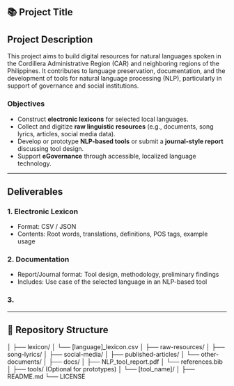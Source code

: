 ## 📚 Project Title


## Project Description
This project aims to build digital resources for natural languages spoken in the Cordillera Administrative Region (CAR) and neighboring regions of the Philippines. It contributes to language preservation, documentation, and the development of tools for natural language processing (NLP), particularly in support of governance and social institutions.

### Objectives
- Construct **electronic lexicons** for selected local languages.
- Collect and digitize **raw linguistic resources** (e.g., documents, song lyrics, articles, social media data).
- Develop or prototype **NLP-based tools** or submit a **journal-style report** discussing tool design.
- Support **eGovernance** through accessible, localized language technology.

---

## Deliverables

### 1. Electronic Lexicon
- Format: CSV / JSON 
- Contents: Root words, translations, definitions, POS tags, example usage

### 2. Documentation
- Report/Journal format: Tool design, methodology, preliminary findings
- Includes: Use case of the selected language in an NLP-based tool

### 3. 

---

## 📁 Repository Structure
│
├── lexicon/
│ └── [language]_lexicon.csv
│
├── raw-resources/
│ ├── song-lyrics/
│ ├── social-media/
│ ├── published-articles/
│ └── other-documents/
│
├── docs/
│ ├── NLP_tool_report.pdf
│ └── references.bib
│
├── tools/ (Optional for prototypes)
│ └── [tool_name]/
│
├── README.md
└── LICENSE
